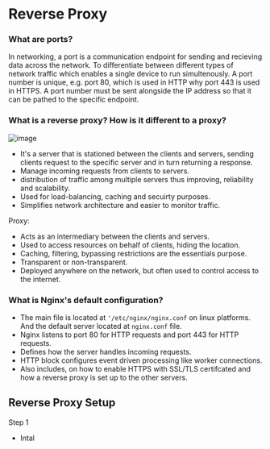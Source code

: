 <h1>Reverse Proxy</h1>

<h3>What are ports?</h3>

In networking, a port is a communication endpoint for sending and recieving data across the network. To differentiate between different types of network
traffic which enables a single device to run simultenously. A port number is unique, e.g. port 80, which is used in HTTP why port 443 is used in HTTPS. A 
port number must be sent alongside the IP address so that it can be pathed to the specific endpoint.

<h3>What is a reverse proxy? How is it different to a proxy?</h3>

![image](https://user-images.githubusercontent.com/126012715/232850097-e12802ff-a7a5-47f9-be7e-c02919277386.png)

- It's a server that is stationed between the clients and servers, sending clients request to the specific server and in turn returning a response.
- Manage incoming requests from clients to servers.
- distribution of traffic among multiple servers thus improving, reliability and scalability.
- Used for load-balancing, caching and secuirty purposes.
- Simplifies network architecture and easier to monitor traffic.

Proxy:
- Acts as an intermediary between the clients and servers. 
- Used to access resources on behalf of clients, hiding the location.
- Caching, filtering, bypassing restrictions are the essentials purpose.
- Transparent or non-transparent.
- Deployed anywhere on the network, but often used to control access to the internet.


<h3>What is Nginx's default configuration?</h3>

- The main file is located at `'/etc/nginx/nginx.conf` on linux platforms. And the default server located at `nginx.conf` file.
- Nginx listens to port 80 for HTTP requests and port 443 for HTTP requests.
- Defines how the server handles incoming requests.
- HTTP block configures event driven processing like worker connections.
- Also includes, on how to enable HTTPS with SSL/TLS certifcated and how a reverse proxy is set up to the other servers.


<h2>Reverse Proxy Setup</h2>

Step 1

- Intal
